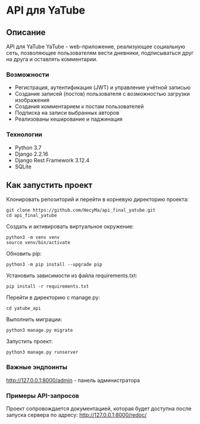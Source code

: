 # API для YaTube

## Описание

API для YaTube
YaTube - web-приложение, реализующее социальную сеть, позволяющее пользователям вести дневники, подписываться друг на друга и оставлять комментарии.

### Возможности
* Регистрация, аутентификация (JWT) и управление учётной записью
* Создание записей (постов) пользователя с возможностью загрузки изображения
* Создания комментарием к постам пользователей
* Подписка на записи выбранных авторов
* Реализованы кеширование и паджинация

### Технологии
* Python 3.7
* Django 2.2.16
* Django Rest Framework 3.12.4
* SQLite

## Как запустить проект

Клонировать репозиторий и перейти в корневую директорию проекта:

```
git clone https://github.com/HecyMa/api_final_yatube.git
cd api_final_yatube
```

Cоздать и активировать виртуальное окружение:
```
python3 -m venv venv
source venv/bin/activate
```
Обновить pip:
```
python3 -m pip install --upgrade pip
```
Установить зависимости из файла requirements.txt:
```
pip install -r requirements.txt
```
Перейти в директорию с manage.py:
```
cd yatube_api
```
Выполнить миграции:
```
python3 manage.py migrate
```
Запустить проект:
```
python3 manage.py runserver
```

### Важные эндпоинты
http://127.0.0.1:8000/admin - панель администратора

### Примеры API-запросов
Проект сопровождается документацией, которая будет доступна после запуска сервера по адресу: http://127.0.0.1:8000/redoc/

